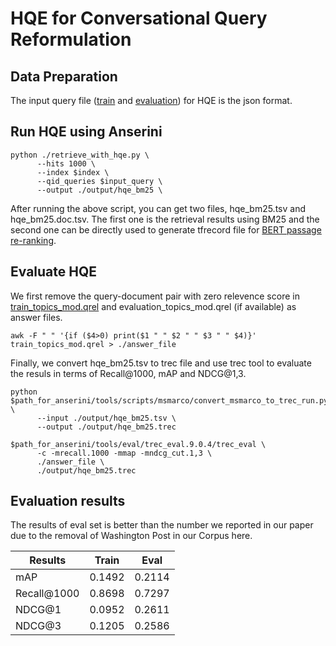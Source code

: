 # HQE for Conversational Query Reformulation

## Data Preparation

The input query file ([train](https://github.com/daltonj/treccastweb/blob/master/2019/data/training/train_topics_v1.0.json) and [evaluation](https://github.com/daltonj/treccastweb/blob/master/2019/data/evaluation/evaluation_topics_v1.0.json)) for HQE is the json format.

## Run HQE using Anserini

```shell=bash
python ./retrieve_with_hqe.py \
      --hits 1000 \
      --index $index \
      --qid_queries $input_query \
      --output ./output/hqe_bm25 \
```

After running the above script, you can get two files, hqe_bm25.tsv and hqe_bm25.doc.tsv. The first one is the retrieval results using BM25 and the second one can be directly used to generate tfrecord file for [BERT passage re-ranking](https://github.com/nyu-dl/dl4marco-bert).

## Evaluate HQE

We first remove the query-document pair with zero relevence score in [train_topics_mod.qrel](https://github.com/daltonj/treccastweb/blob/master/2019/data/training/train_topics_mod.qrel) and evaluation_topics_mod.qrel (if available) as answer files.

```shell=bash
awk -F " " '{if ($4>0) print($1 " " $2 " " $3 " " $4)}' train_topics_mod.qrel > ./answer_file
```

Finally, we convert hqe_bm25.tsv to trec file and use trec tool to evaluate the resuls in terms of Recall@1000, mAP and NDCG@1,3.

```shell=bash
python $path_for_anserini/tools/scripts/msmarco/convert_msmarco_to_trec_run.py \
      --input ./output/hqe_bm25.tsv \
      --output ./output/hqe_bm25.trec

$path_for_anserini/tools/eval/trec_eval.9.0.4/trec_eval \
      -c -mrecall.1000 -mmap -mndcg_cut.1,3 \
      ./answer_file \
      ./output/hqe_bm25.trec
```

## Evaluation results

The results of eval set is better than the number we reported in our paper due to the removal of Washington Post in our Corpus here.

| Results     | Train  |  Eval  |
| ----------- | :----: | :----: |
| mAP         | 0.1492 | 0.2114 |
| Recall@1000 | 0.8698 | 0.7297 |
| NDCG@1      | 0.0952 | 0.2611 |
| NDCG@3      | 0.1205 | 0.2586 |
